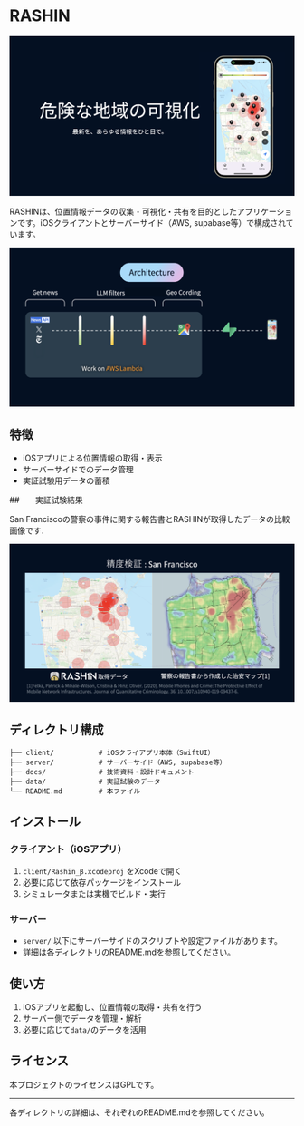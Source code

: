 # RASHIN

![alt text](images/slide_1.png)

RASHINは、位置情報データの収集・可視化・共有を目的としたアプリケーションです。iOSクライアントとサーバーサイド（AWS, supabase等）で構成されています。

![alt text](images/slide_2.png)

## 特徴
- iOSアプリによる位置情報の取得・表示
- サーバーサイドでのデータ管理
- 実証試験用データの蓄積

##　　実証試験結果

San Franciscoの警察の事件に関する報告書とRASHINが取得したデータの比較画像です．

![alt text](images/slide_3.png)

## ディレクトリ構成
```
├── client/           # iOSクライアプリ本体（SwiftUI）
├── server/           # サーバーサイド（AWS, supabase等）
├── docs/             # 技術資料・設計ドキュメント
├── data/             # 実証試験のデータ
└── README.md         # 本ファイル
```

## インストール

### クライアント（iOSアプリ）
1. `client/Rashin_β.xcodeproj` をXcodeで開く
2. 必要に応じて依存パッケージをインストール
3. シミュレータまたは実機でビルド・実行

### サーバー
- `server/` 以下にサーバーサイドのスクリプトや設定ファイルがあります。
- 詳細は各ディレクトリのREADME.mdを参照してください。

## 使い方
1. iOSアプリを起動し、位置情報の取得・共有を行う
2. サーバー側でデータを管理・解析
3. 必要に応じて`data/`のデータを活用

## ライセンス
本プロジェクトのライセンスはGPLです。

---

各ディレクトリの詳細は、それぞれのREADME.mdを参照してください。

